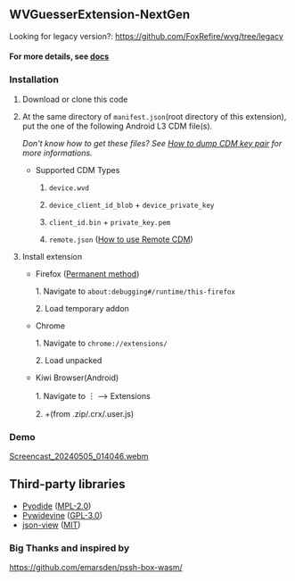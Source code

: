 ## WVGuesserExtension-NextGen

Looking for legacy version?: https://github.com/FoxRefire/wvg/tree/legacy

#### For more details, see [docs](https://github.com/FoxRefire/wvg/wiki)

### Installation

1. Download or clone this code
2. At the same directory of `manifest.json`(root directory of this extension), put the one of the following Android L3 CDM file(s).

   *Don't know how to get these files? See [How to dump CDM key pair](https://github.com/FoxRefire/wvg/wiki/How-to-dump-CDM-key-pair) for more informations.*

   * Supported CDM Types

      1. `device.wvd`

      2. `device_client_id_blob` + `device_private_key`

      3. `client_id.bin` + `private_key.pem`

      4. `remote.json` ([How to use Remote CDM](https://github.com/FoxRefire/wvg/wiki/Using-with-Remote-CDM))
3. Install extension
   
   * Firefox ([Permanent method](https://github.com/FoxRefire/wvg/wiki/Permanent-install-method-for-Firefox))
     
     1\. Navigate to `about:debugging#/runtime/this-firefox`
     
     2\. Load temporary addon
   
   * Chrome

     1\. Navigate to `chrome://extensions/`

     2\. Load unpacked

   * Kiwi Browser(Android)

     1\. Navigate to ︙ --> Extensions

     2\. \+(from .zip/.crx/.user.js)

### Demo
[Screencast_20240505_014046.webm](https://github.com/FoxRefire/wvg/assets/155989196/dbb07fde-a368-40f7-8209-711d5586009e)

## Third-party libraries
* [Pyodide](https://github.com/pyodide/pyodide) ([MPL-2.0](https://github.com/pyodide/pyodide/blob/main/LICENSE))
* [Pywidevine](https://github.com/devine-dl/pywidevine) ([GPL-3.0](https://github.com/devine-dl/pywidevine/blob/master/LICENSE))
* [json-view](https://github.com/pgrabovets/json-view) ([MIT](https://github.com/pgrabovets/json-view/blob/master/LICENSE))

### Big Thanks and inspired by
https://github.com/emarsden/pssh-box-wasm/

